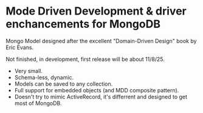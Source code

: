 # Mode Driven Development & driver enchancements for MongoDB

Mongo Model designed after the excellent "Domain-Driven Design" book by Eric Evans.

Not finished, in development, first release will be about 11/8/25.

- Very small.
- Schema-less, dynamic.
- Models can be saved to any collection.
- Full support for embedded objects (and MDD composite pattern).
- Doesn't try to mimic ActiveRecord, it's differrent and designed to get most of MongoDB.